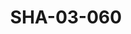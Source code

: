 ---
pid: SHA-03-060
title: SHA-03-060
language: en
collection: Sharhabil Ahmed
original_label: 
rights: Sharhabil Ahmed
location_of_original: Sharhabil Ahmed
photographer_or_studio: 
scanned_from: photograph 10.1 by 15.1
_date: 1991-1992
location: 'Khartoum, Hilton '
description: Ramadan concert Adam Khalil 'Ali Yagoub Kamil Hussain
additional_notes: 
permission_display: 'yes'
on_server: 'no'
on_website: 'no'
permalink: /photopages/en/SHA-03-060.html
layout: photo-page
---